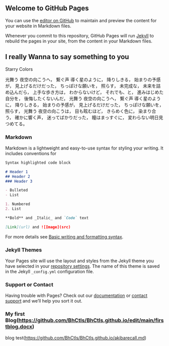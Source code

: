 ## Welcome to GitHub Pages

You can use the [editor on GitHub](https://github.com/BhCtls/BhCtls.github.io/edit/main/index.md) to maintain and preview the content for your website in Markdown files.

Whenever you commit to this repository, GitHub Pages will run [Jekyll](https://jekyllrb.com/) to rebuild the pages in your site, from the content in your Markdown files.

## I really Wanna to say something to you

Starry Colors

光舞う 夜空の向こうへ，
繋ぐ声 導く星のように，
降りしきる，
始まりの予感が，
見上げるだけだった，
ちっぽけな願いを，
照らす，
未完成な，
未来を詰め込んだら，
上手な歩き方は，
わからないけど，
それでも、と，
進みはじめた自分を，
後悔したくないんだ，
光舞う 夜空の向こうへ，
繋ぐ声 導く星のように，
降りしきる，
始まりの予感が，
見上げるだけだった，
ちっぽけな願いを，
照らす，
光舞う 夜空の向こうは，
目も眩むほど，
きらめく色に，
染まり合う，
確かに響く声，
迷ってばかりだった，
瞳はまっすぐに，
変わらない明日見つめてる。

### Markdown

Markdown is a lightweight and easy-to-use syntax for styling your writing. It includes conventions for

```markdown
Syntax highlighted code block

# Header 1
## Header 2
### Header 3

- Bulleted
- List

1. Numbered
2. List

**Bold** and _Italic_ and `Code` text

[Link](url) and ![Image](src)
```

For more details see [Basic writing and formatting syntax](https://docs.github.com/en/github/writing-on-github/getting-started-with-writing-and-formatting-on-github/basic-writing-and-formatting-syntax).

### Jekyll Themes

Your Pages site will use the layout and styles from the Jekyll theme you have selected in your [repository settings](https://github.com/BhCtls/BhCtls.github.io/settings/pages). The name of this theme is saved in the Jekyll `_config.yml` configuration file.

### Support or Contact

Having trouble with Pages? Check out our [documentation](https://docs.github.com/categories/github-pages-basics/) or [contact support](https://support.github.com/contact) and we’ll help you sort it out.

### My first Blog(https://github.com/BhCtls/BhCtls.github.io/edit/main/firstblog.docx)

blog test(https://github.com/BhCtls/BhCtls.github.io/akibarecall.md)
